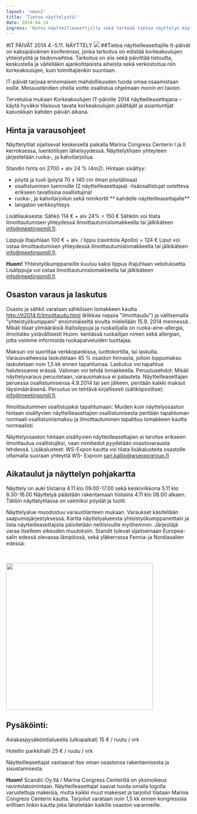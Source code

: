 ```yaml
---
layout: 'news2'
title: 'Tietoa näyttelystä!'
date: 2014-04-14
ingress: 'Kutsu näytteilleasettjille sekä tärkeää tietoa näyttelyn käytännön asioista.'
---
```

#IT PÄIVÄT 2014 4.-5.11. NÄYTTELY
<img class="nostokuva" src="../images/sponsori_v01.png" >
##Tietoa näytteilleasettajille
It-päivät on kaksipäiväinen konferenssi, jonka tarkoitus on edistää korkeakoulujen yhteistyötä ja tiedonvaihtoa. Tarkoitus on siis sekä päivittää tietoutta, keskustella ja väitelläkin ajankohtaisista aiheista sekä verkostoitua niin korkeakoulujen, kuin toimittajienkin suuntaan.

IT-päivät tarjoaa erinomaisen mahdollisuuden tuoda omaa osaamistaan esille. Messuständien ohella voitte osallistua ohjelmaan monin eri tavoin. 

Tervetuloa mukaan Korkeakoulujen IT-päiville 2014 näytteilleasettajana – käytä hyväksi tilaisuus tavata korkeakoulujen päättäjät ja asiantuntijat kasvokkain kahden päivän aikana.

## Hinta ja varausohjeet
Näyttelytilat sijaitsevat keskeisellä paikalla Marina Congress Centerin I ja II kerroksessa, luentotilojen läheisyydessä. Näyttelytilojen yhteyteen järjestetään ruoka-, ja kahvitarjoilua.

Standin hinta on 2700 + alv 24 % (4m2). 
Hintaan sisältyy:
* pöytä ja tuoli (pöytä 70 x 140 cm ilman pöytäliinaa)
* osallistuminen luennoille (2 näytteilleasettajaa) -lisäosallistujat ostetteva erikseen tavallisina osallistujina!
* ruoka-, ja kahvitarjoilun sekä nimikortit  ** kahdelle näytteilleasettajalle**
* langaton verkkoyhteys 

Lisätilauksesta:
Sähkö 114 € +  alv 24% = 150 €
Sähkön voi tilata ilmoittautumisen yhteydessä ilmoittautumislomakkeella tai jälkikäteen  info@meetingsmill.fi. 

Lippuja iltajuhlaan  100 € + alv. / lippu (ravintola Apollo) = 124  € 
Liput voi ostaa ilmoittautumisen yhteydessä ilmoittautumislomakkeella tai jälkikäteen  info@meetingsmill.fi. 

**Huom!** Yhteistyökumppaneille kuuluu kaksi lippua iltajuhlaan veloituksetta. Lisälippuja voi ostaa ilmoittautumislomakkeella tai jälkikäteen  info@meetingsmill.fi

## Osaston varaus ja laskutus

Osasto ja sähkö varataan sähköisen lomakkeen kautta http://it2014.fi/ilmoittaudu.html (klikkaa nappia "ilmoittaudu") ja valitsemalla "yhteistyökumppani" ensimmäiseltä sivulta mielellään 15.9. 2014 mennessä .
Mikäli tilaat ylimääräisiä illallislippuja ja ruokailijalla on ruoka-aine-allergia, ilmoitatko ystävällisesti Huom. kentässä ruokailijan nimen sekä allergian, jotta voimme informoida ruokapalveluiden tuottajaa. 

Maksun voi suorittaa verkkopankissa, luottokortilla, tai laskulla. Varausvaiheessa laskutetaan 45 % osaston hinnasta, jolloin loppumaksu laskutetaan noin 1,5 kk ennen tapahtumaa. Laskutus voi tapahtua halutessanne erässä. Valinnan voi tehdä lomakkeella.
Peruutusehdot: Mikäli näyttelyvaraus peruutetaan, varausmaksua ei palauteta. Näytteilleasettajan peruessa osallistumisensa 4.9.2014 tai sen jälkeen, peritään kaikki maksut täysimääräisenä. Peruutus on tehtävä kirjallisesti (sähköpostitse): info@meetingsmill.fi.

Ilmoittautuminen osallistujaksi tapahtumaan: Muiden kuin näyttelyosaston hintaan sisältyvien näytteilleasettajien osallistumisesta peritään tapahtuman normaali osallistumismaksu ja ilmoittautuminen tapahtuu lomakkeen kautta normaalisti.

Näyttelyosaston hintaan sisältyvien näytteilleasettajien ei tarvitse erikseen ilmoittautua osallistujiksi, vaan nimitiedot pyydetään osastovarausta tehdessä.
Lisäkalusteet:
WS-Expon kautta voi tilata lisäkalusteita osastolle ottamalla suoraan yhteyttä WS- Expoon sari.kallio@wsexpogroup.fi

## Aikataulut ja näyttelyn pohjakartta
Näyttely on auki tiistaina 4.11.klo 09.00-17.00 sekä keskiviikkona 5.11 klo  8.30-16.00
Näyttelyä päästään rakentamaan tiistaina 4.11 klo 08.00 alkaen. Tällöin näyttelytilassa on valmiiksi pöydät ja tuolit. 

Näyttelyalue muodostuu varaustilanteen mukaan. Varaukset käsitellään saapumisjärjestyksessä. Kartta näyttelyalueesta yhteistyökumppaneittain ja lista näytteilleasettajista päivitetään nettisivuille myöhemmin. Järjestäjä varaa itselleen oikeuden muutoksiin.
Standit tulevat sijaitsemaan Europea-salin edessä olevassa lämpiössä, sekä yläkerrassa Fennia-ja Nordiasalien edessä: 


<br/>

<a href="http://www.marinacongresscenter.com/DowebEasyCMS/Sivusto/Kuvat/Kuvat2014/Pohjakuva-marina-congress-center.jpg"><img src="/images/pohjakartta.jpg" width="400"></a>

## Pysäköinti:
Asiakaspysäköintialueella (ulkopaikat) 15 € / ruutu / vrk

Hotellin parkkihalli 25 € / ruutu / vrk

Näytteilleasettajat vastaavat itse oman osastonsa rakentamisesta ja sisustamisesta. 

**Huom!** Scandic Oy:llä / Marina Congress Centerillä on yksinoikeus ravintolatoimintaan. Näytteilleasettajat saavat tuoda omalla logolla varustettuja makeisia, mutta kaikki muut makeiset ja tarjoilut  tilataan Marina Congress Centerin kautta. 
Tarjoilut varataan noin 1,5 kk ennen kongresssia erillisen linkin kautta joka lähetetään kaikille osaston varanneille.

